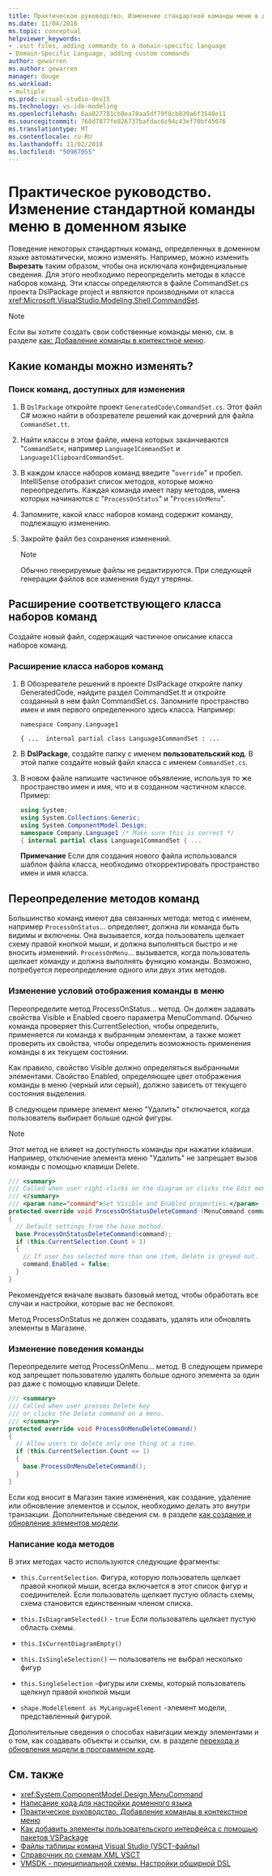 ```yaml
---
title: Практическое руководство. Изменение стандартной команды меню в доменном языке
ms.date: 11/04/2016
ms.topic: conceptual
helpviewer_keywords:
- .vsct files, adding commands to a domain-specific language
- Domain-Specific Language, adding custom commands
author: gewarren
ms.author: gewarren
manager: douge
ms.workload:
- multiple
ms.prod: visual-studio-dev15
ms.technology: vs-ide-modeling
ms.openlocfilehash: 6aa827781cb8ea78aa5df79f8cb839a6f3548e11
ms.sourcegitcommit: 768d7877fe826737bafdac6c94c43ef70bf45076
ms.translationtype: MT
ms.contentlocale: ru-RU
ms.lasthandoff: 11/02/2018
ms.locfileid: "50967055"
---
```

# <a name="how-to-modify-a-standard-menu-command-in-a-domain-specific-language"></a>Практическое руководство. Изменение стандартной команды меню в доменном языке

Поведение некоторых стандартных команд, определенных в доменном языке автоматически, можно изменять. Например, можно изменить **Вырезать** таким образом, чтобы она исключала конфиденциальные сведения. Для этого необходимо переопределить методы в классе наборов команд. Эти классы определяются в файле CommandSet.cs проекта DslPackage project и являются производными от класса <xref:Microsoft.VisualStudio.Modeling.Shell.CommandSet>.

> [!NOTE]
> Если вы хотите создать свои собственные команды меню, см. в разделе [как: Добавление команды в контекстное меню](../modeling/how-to-add-a-command-to-the-shortcut-menu.md).

## <a name="what-commands-can-you-modify"></a>Какие команды можно изменять?

### <a name="to-discover-what-commands-you-can-modify"></a>Поиск команд, доступных для изменения

1.  В `DslPackage` откройте проект `GeneratedCode\CommandSet.cs`. Этот файл C# можно найти в обозревателе решений как дочерний для файла `CommandSet.tt`.

2.  Найти классы в этом файле, имена которых заканчиваются "`CommandSet`«, например `Language1CommandSet` и `Language1ClipboardCommandSet`.

3.  В каждом классе наборов команд введите "`override`" и пробел. IntelliSense отобразит список методов, которые можно переопределить. Каждая команда имеет пару методов, имена которых начинаются с "`ProcessOnStatus`" и "`ProcessOnMenu`".

4.  Запомните, какой класс наборов команд содержит команду, подлежащую изменению.

5.  Закройте файл без сохранения изменений.

    > [!NOTE]
    > Обычно генерируемые файлы не редактируются. При следующей генерации файлов все изменения будут утеряны.

## <a name="extend-the-appropriate-command-set-class"></a>Расширение соответствующего класса наборов команд

Создайте новый файл, содержащий частичное описание класса наборов команд.

### <a name="to-extend-the-command-set-class"></a>Расширение класса наборов команд

1.  В Обозревателе решений в проекте DslPackage откройте папку GeneratedCode, найдите раздел CommandSet.tt и откройте созданный в нем файл CommandSet.cs. Запомните пространство имен и имя первого определенного здесь класса. Например:

     `namespace Company.Language1`

     `{ ...  internal partial class Language1CommandSet : ...`

2.  В **DslPackage**, создайте папку с именем **пользовательский код**. В этой папке создайте новый файл класса с именем `CommandSet.cs`.

3.  В новом файле напишите частичное объявление, используя то же пространство имен и имя, что и в созданном частичном классе. Пример:

    ```csharp
    using System;
    using System.Collections.Generic;
    using System.ComponentModel.Design;
    namespace Company.Language1 /* Make sure this is correct */
    { internal partial class Language1CommandSet { ...
    ```

     **Примечание** Если для создания нового файла использовался шаблон файла класса, необходимо откорректировать пространство имен и имя класса.

## <a name="override-the-command-methods"></a>Переопределение методов команд

Большинство команд имеют два связанных метода: метод с именем, например `ProcessOnStatus`... определяет, должна ли команда быть видимы и включены. Она вызывается, когда пользователь щелкает схему правой кнопкой мыши, и должна выполняться быстро и не вносить изменений. `ProcessOnMenu`… вызывается, когда пользователь щелкает команду и должна выполнять функцию команды. Возможно, потребуется переопределение одного или двух этих методов.

### <a name="to-change-when-the-command-appears-on-a-menu"></a>Изменение условий отображения команды в меню

Переопределите метод ProcessOnStatus... метод. Он должен задавать свойства Visible и Enabled своего параметра MenuCommand. Обычно команда проверяет this.CurrentSelection, чтобы определить, применяется ли команда к выбранным элементам, а также может проверить их свойства, чтобы определить возможность применения команды в их текущем состоянии.

Как правило, свойство Visible должно определяться выбранными элементами. Свойство Enabled, определяющее цвет отображения команды в меню (черный или серый), должно зависеть от текущего состояния выделения.

В следующем примере элемент меню "Удалить" отключается, когда пользователь выбирает больше одной фигуры.

> [!NOTE]
> Этот метод не влияет на доступность команды при нажатии клавиши. Например, отключение элемента меню "Удалить" не запрещает вызов команды с помощью клавиши Delete.

```csharp
/// <summary>
/// Called when user right-clicks on the diagram or clicks the Edit menu.
/// </summary>
/// <param name="command">Set Visible and Enabled properties.</param>
protected override void ProcessOnStatusDeleteCommand (MenuCommand command)
{
  // Default settings from the base method.
  base.ProcessOnStatusDeleteCommand(command);
  if (this.CurrentSelection.Count > 1)
  {
    // If user has selected more than one item, Delete is greyed out.
    command.Enabled = false;
  }
}
```

Рекомендуется вначале вызвать базовый метод, чтобы обработать все случаи и настройки, которые вас не беспокоят.

Метод ProcessOnStatus не должен создавать, удалять или обновлять элементы в Магазине.

### <a name="to-change-the-behavior-of-the-command"></a>Изменение поведения команды

Переопределите метод ProcessOnMenu... метод. В следующем примере код запрещает пользователю удалять больше одного элемента за один раз даже с помощью клавиши Delete.

```csharp
/// <summary>
/// Called when user presses Delete key
/// or clicks the Delete command on a menu.
/// </summary>
protected override void ProcessOnMenuDeleteCommand()
{
  // Allow users to delete only one thing at a time.
  if (this.CurrentSelection.Count <= 1)
  {
    base.ProcessOnMenuDeleteCommand();
  }
}
```

Если код вносит в Магазин такие изменения, как создание, удаление или обновление элементов и ссылок, необходимо делать это внутри транзакции. Дополнительные сведения см. в разделе [как создание и обновление элементов модели](../modeling/how-to-modify-a-standard-menu-command-in-a-domain-specific-language.md).

### <a name="write-the-code-of-the-methods"></a>Написание кода методов

В этих методах часто используются следующие фрагменты:

-   `this.CurrentSelection`. Фигура, которую пользователь щелкает правой кнопкой мыши, всегда включается в этот список фигур и соединителей. Если пользователь щелкает пустую область схемы, схема становится единственным членом списка.

-   `this.IsDiagramSelected()` - `true` Если пользователь щелкает пустую область схемы.

-   `this.IsCurrentDiagramEmpty()`

-   `this.IsSingleSelection()` — пользователь не выбрал несколько фигур

-   `this.SingleSelection` -фигуры или схемы, который пользователь щелкнул правой кнопкой мыши

-   `shape.ModelElement as MyLanguageElement` -элемент модели, представленный фигурой.

Дополнительные сведения о способах навигации между элементами и о том, как создавать объекты и ссылки, см. в разделе [перехода и обновления модели в программном коде](../modeling/navigating-and-updating-a-model-in-program-code.md).

## <a name="see-also"></a>См. также

- <xref:System.ComponentModel.Design.MenuCommand>
- [Написание кода для настройки доменного языка](../modeling/writing-code-to-customise-a-domain-specific-language.md)
- [Практическое руководство. Добавление команды в контекстное меню](../modeling/how-to-add-a-command-to-the-shortcut-menu.md)
- [Как добавить элементы пользовательского интерфейса с помощью пакетов VSPackage](../extensibility/internals/how-vspackages-add-user-interface-elements.md)
- [Файлы таблицы команд Visual Studio (VSCT-файлы)](../extensibility/internals/visual-studio-command-table-dot-vsct-files.md)
- [Справочник по схемам XML VSCT](../extensibility/vsct-xml-schema-reference.md)
- [VMSDK - принципиальной схемы. Настройки обширной DSL](https://code.msdn.microsoft.com/Visualization-Modeling-SDK-763778e8)
